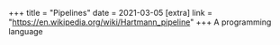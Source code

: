 +++
title = "Pipelines"
date = 2021-03-05
[extra]
link = "https://en.wikipedia.org/wiki/Hartmann_pipeline"
+++
A programming language

